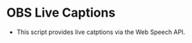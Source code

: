 OBS Live Captions
=================

- This script provides live catptions via the Web Speech API. 

